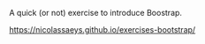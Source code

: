 A quick (or not) exercise to introduce Boostrap.

https://nicolassaeys.github.io/exercises-bootstrap/
